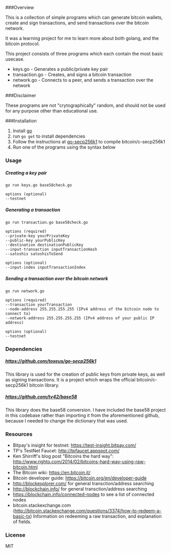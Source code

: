 ###Overview

This is a collection of simple programs which can generate bitcoin wallets, create and sign transactions, and send transactions over the bitcoin network.

It was a learning project for me to learn more about both golang, and the bitcoin protocol.

This project consists of three programs which each contain the most basic usecase.

* keys.go - Generates a public/private key pair
* transaction.go - Creates, and signs a bitcoin transaction
* network.go - Connects to a peer, and sends a transaction over the network

###Disclaimer

These programs are not "crytographically" random, and should not be used for any purpose other than educational use.

###Installation

1. Install [go](http://golang.org/)
2. run `go get` to install dependencies
3. Follow the instructions at [go-secp256k1](https://github.com/toxeus/go-secp256k1) to compile bitcoin/c-secp256k1
4. Run one of the programs using the syntax below

### Usage

##### Creating a key pair

	go run keys.go base58check.go

	options (optional)
	--testnet

##### Generating a transaction

	go run transaction.go base58check.go
	
	options (required)
	--private-key yourPrivateKey
	--public-key yourPublicKey
	--destination destinationPublicKey
	--input-transaction inputTransactionHash
	--satoshis satoshisToSend

	options (optional)
	--input-index inputTransactionIndex


##### Sending a transaction over the bitcoin network

	go run network.go
	
	options (required)
	--transaction yourTransaction
	--node-address 255.255.255.255 (IPv4 address of the bitcoin node to connect to)
	--network-address 255.255.255.255 (IPv4 address of your public IP address)

	options (optional)
	--testnet

### Dependencies

##### https://github.com/toxeus/go-secp256k1
This library is used for the creation of public keys from private keys, as well as signing transactions. It is a project which wraps the official bitcoin/c-secp256k1 bitcoin library.

##### https://github.com/tv42/base58
This library does the base58 conversion. I have included the base58 project in this codebase rather than importing it from the aforementioned github, because I needed to change the dictionary that was used.

### Resources

- Bitpay's insight for testnet: https://test-insight.bitpay.com/
- TP's TestNet Faucet: http://tpfaucet.appspot.com/
- Ken Shirriff's blog post "Bitcoins the hard way": http://www.righto.com/2014/02/bitcoins-hard-way-using-raw-bitcoin.html
- The Bitcoin wiki: https://en.bitcoin.it/
- Bitcoin developer guide: https://bitcoin.org/en/developer-guide
- http://blockexplorer.com/ for general transction/address searching
- http://blockchain.info/ for general transction/address searching
- https://blockchain.info/connected-nodes to see a list of connected nodes
- bitcoin.stackexchange.com (http://bitcoin.stackexchange.com/questions/3374/how-to-redeem-a-basic-tx) Information on redeeming a raw transaction, and explanation of fields.

### License

MIT
